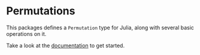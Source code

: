 # Permutations



This packages defines a `Permutation` type for Julia, along with several basic operations on it.

Take a look at the [documentation](https://github.com/scheinerman/Permutations.jl/dev/) to get started.

